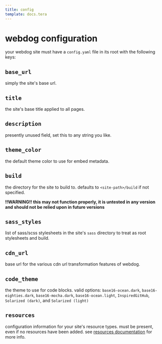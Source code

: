 ```yaml
---
title: config
template: docs.tera
---
```


# webdog configuration

your webdog site must have a `config.yaml` file in its root with the following keys:

## `base_url`

simply the site's base url.

## `title`

the site's base title applied to all pages.

## `description`

presently unused field, set this to any string you like.

## `theme_color`

the default theme color to use for embed metadata.

## `build`

the directory for the site to build to. defaults to `<site-path>/build` if not specified.

**!!WARNING!! this may not function properly, it is untested in any version and should not be relied upon in future versions**

## `sass_styles`

list of sass/scss stylesheets in the site's `sass` directory to treat as root stylesheets and build.

## `cdn_url`

base url for the various cdn url transformation features of webdog.

## `code_theme`

the theme to use for code blocks. valid options: `base16-ocean.dark`, `base16-eighties.dark`, `base16-mocha.dark`, `base16-ocean.light`, `InspiredGitHub`, `Solarized (dark)`, and `Solarized (light)`

## `resources`

configuration information for your site's resource types. must be present, even if no resources have been added. see <a href="resources">resources documentation</a> for more info.
